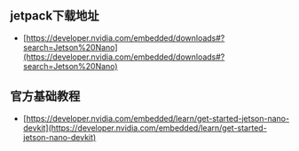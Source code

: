 ## jetpack下载地址
* [https://developer.nvidia.com/embedded/downloads#?search=Jetson%20Nano](https://developer.nvidia.com/embedded/downloads#?search=Jetson%20Nano)

## 官方基础教程
* [https://developer.nvidia.com/embedded/learn/get-started-jetson-nano-devkit](https://developer.nvidia.com/embedded/learn/get-started-jetson-nano-devkit)

